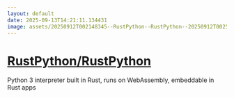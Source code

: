 ```yaml
---
layout: default
date: 2025-09-13T14:21:11.134431
image: assets/20250912T002148345--RustPython--RustPython--20250912T002540119--cropped.png
---
```


# [RustPython/RustPython](https://github.com/RustPython/RustPython)

Python 3 interpreter built in Rust, runs on WebAssembly, embeddable in Rust apps
